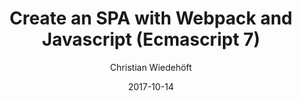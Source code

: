 ---
author: Christian Wiedehöft
title: Create an SPA with Webpack and Javascript (Ecmascript 7)
date: 2017-10-14
layout: default
---